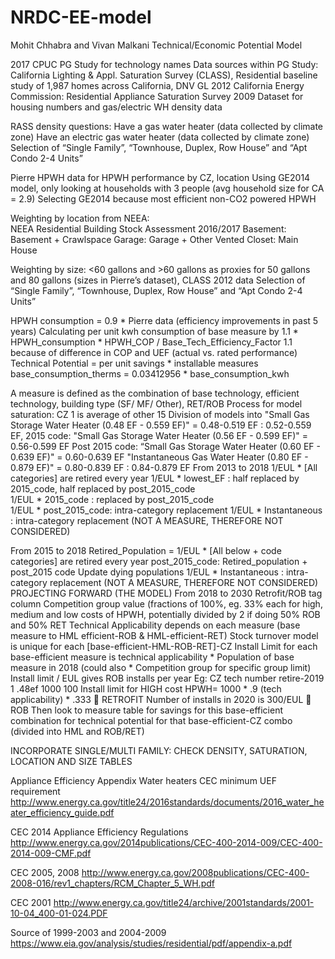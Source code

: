 # NRDC-EE-model
Mohit Chhabra and Vivan Malkani Technical/Economic Potential Model

2017 CPUC PG Study for technology names
Data sources within PG Study:
California Lighting & Appl. Saturation Survey (CLASS), Residential baseline study of 1,987 homes across California, DNV GL 2012
California Energy Commission: Residential Appliance Saturation Survey 2009 Dataset for housing numbers and gas/electric WH density data

RASS density questions: 
Have a gas water heater (data collected by climate zone)
Have an electric gas water heater (data collected by climate zone)
Selection of “Single Family”, “Townhouse, Duplex, Row House” and “Apt Condo 2-4 Units”

Pierre HPWH data for HPWH performance by CZ, location
Using GE2014 model, only looking at households with 3 people  (avg household size for CA = 2.9)
Selecting GE2014 because most efficient non-CO2 powered HPWH

Weighting by location from NEEA:  
NEEA Residential Building Stock Assessment 2016/2017
Basement: Basement + Crawlspace
Garage: Garage + Other
Vented Closet: Main House

Weighting by size: <60 gallons and >60 gallons as proxies for 50 gallons and 80 gallons (sizes in Pierre’s dataset), CLASS 2012 data
Selection of “Single Family”, “Townhouse, Duplex, Row House” and “Apt Condo 2-4 Units”


HPWH consumption = 0.9 * Pierre data (efficiency improvements in past 5 years)
Calculating per unit kwh consumption of base measure by 1.1 * HPWH_consumption * HPWH_COP / Base_Tech_Efficiency_Factor 
1.1 because of difference in COP and UEF (actual vs. rated performance)
Technical Potential = per unit savings * installable measures
base_consumption_therms = 0.03412956 * base_consumption_kwh


A measure is defined as the combination of base technology, efficient technology, building type (SF/ MF/ Other), RET/ROB
Process for model saturation:
CZ 1 is average of other 15
Division of models into 
"Small Gas Storage Water Heater (0.48 EF - 0.559 EF)" =  0.48-0.519 EF : 0.52-0.559 EF,
2015 code: "Small Gas Storage Water Heater (0.56 EF - 0.599 EF)" = 0.56-0.599 EF
Post 2015 code: “Small Gas Storage Water Heater (0.60 EF - 0.639 EF)" = 0.60-0.639 EF
"Instantaneous Gas Water Heater (0.80 EF - 0.879 EF)" = 0.80-0.839 EF : 0.84-0.879 EF
From 2013 to 2018
1/EUL * [All categories] are retired every year
1/EUL * lowest_EF : half replaced by 2015_code, half replaced by post_2015_code  
1/EUL * 2015_code : replaced by post_2015_code  
1/EUL * post_2015_code: intra-category replacement
1/EUL * Instantaneous : intra-category replacement (NOT A MEASURE, THEREFORE NOT CONSIDERED)

From 2015 to 2018
Retired_Population = 1/EUL * [All below + code categories] are retired every year
post_2015_code: Retired_population + post_2015 code
Update dying populations
1/EUL * Instantaneous : intra-category replacement (NOT A MEASURE, THEREFORE NOT CONSIDERED)
PROJECTING FORWARD (THE MODEL)
From 2018 to 2030
Retrofit/ROB tag column
Competition group value (fractions of 100%, eg. 33% each for high, medium and low costs of HPWH, potentially divided by 2 if doing 50% ROB and 50% RET
Technical Applicability depends on each measure (base measure to HML efficient-ROB & HML-efficient-RET)
Stock turnover model is unique for each [base-efficient-HML-ROB-RET]-CZ
Install Limit for each base-efficient measure is technical applicability * Population of base measure in 2018 (could also * Competition group for specific group limit)
Install limit / EUL gives ROB installs per year
Eg:
CZ	tech		number		retire-2019
1	.48ef		1000		100
Install limit for HIGH cost HPWH= 1000 * .9 (tech applicability) * .333  RETROFIT 
Number of installs in 2020 is 300/EUL  ROB
Then look to measure table for savings for this base-efficient combination for technical potential for that base-efficient-CZ combo (divided into HML and ROB/RET)
 
INCORPORATE SINGLE/MULTI FAMILY: CHECK DENSITY, SATURATION, LOCATION AND SIZE TABLES



Appliance Efficiency Appendix
Water heaters CEC minimum UEF requirement
http://www.energy.ca.gov/title24/2016standards/documents/2016_water_heater_efficiency_guide.pdf

CEC 2014 Appliance Efficiency Regulations
http://www.energy.ca.gov/2014publications/CEC-400-2014-009/CEC-400-2014-009-CMF.pdf
 

CEC 2005, 2008
http://www.energy.ca.gov/2008publications/CEC-400-2008-016/rev1_chapters/RCM_Chapter_5_WH.pdf
 
CEC 2001
http://www.energy.ca.gov/title24/archive/2001standards/2001-10-04_400-01-024.PDF

Source of 1999-2003 and 2004-2009
https://www.eia.gov/analysis/studies/residential/pdf/appendix-a.pdf

